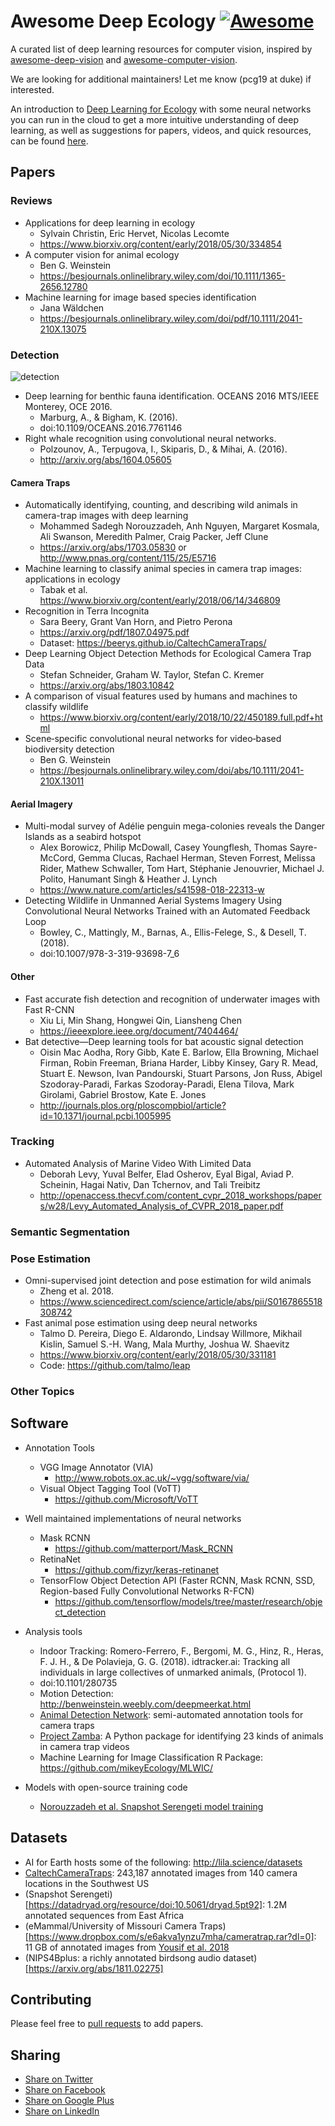 # Awesome Deep Ecology [![Awesome](https://cdn.rawgit.com/sindresorhus/awesome/d7305f38d29fed78fa85652e3a63e154dd8e8829/media/badge.svg)](https://github.com/sindresorhus/awesome)

A curated list of deep learning resources for computer vision, inspired by [awesome-deep-vision](https://github.com/kjw0612/awesome-deep-vision) and [awesome-computer-vision](https://github.com/jbhuang0604/awesome-computer-vision).

<!-- Maintainers - [Patrick Gray](https://github.com/patrickcgray) -->
<!-- Maintainers - [Ben Weinstein](https://github.com/bw4sz) -->


We are looking for additional maintainers! Let me know (pcg19 at duke) if interested.

An introduction to [Deep Learning for Ecology](https://github.com/patrickcgray/deep_learning_ecology) with some neural networks you can run in the cloud to get a more intuitive understanding of deep learning, as well as suggestions for papers, videos, and quick resources, can be found [here](https://github.com/patrickcgray/deep_learning_ecology).

<!--
## Table of Contents
- [Papers](#papers)
  - [Detection](#detection)
  - [Tracking](#tracking)
  - [Semantic Segmentation](#semantic-segmentation)
  - [Pose Estimation](#pose-estimation)
  - [Other Topics](#other-topics)
- [Courses](#courses)
- [Books](#books)
- [Videos](#videos)
- [Software](#software)
- [Datasets](#datasets)
- [Tutorials](#tutorials)
- [Blogs](#blogs)

-->

## Papers

### Reviews
* Applications for deep learning in ecology
  * Sylvain Christin, Eric Hervet, Nicolas Lecomte
  * https://www.biorxiv.org/content/early/2018/05/30/334854
* A computer vision for animal ecology
  * Ben G. Weinstein
  * https://besjournals.onlinelibrary.wiley.com/doi/10.1111/1365-2656.12780
* Machine learning for image based species identification
  * Jana Wäldchen
  * https://besjournals.onlinelibrary.wiley.com/doi/pdf/10.1111/2041-210X.13075

### Detection
![detection](https://cloud.githubusercontent.com/assets/5226447/8452063/f76ba500-2022-11e5-8db1-2cd5d490e3b3.PNG)

* Deep learning for benthic fauna identification. OCEANS 2016 MTS/IEEE Monterey, OCE 2016. 
  * Marburg, A., & Bigham, K. (2016). 
  * doi:10.1109/OCEANS.2016.7761146
* Right whale recognition using convolutional neural networks. 
  * Polzounov, A., Terpugova, I., Skiparis, D., & Mihai, A. (2016). 
  * http://arxiv.org/abs/1604.05605

#### Camera Traps
* Automatically identifying, counting, and describing wild animals in camera-trap images with deep learning
  * Mohammed Sadegh Norouzzadeh, Anh Nguyen, Margaret Kosmala, Ali Swanson, Meredith Palmer, Craig Packer, Jeff Clune
  * https://arxiv.org/abs/1703.05830 or http://www.pnas.org/content/115/25/E5716
* Machine learning to classify animal species in camera trap images: applications in ecology 
  * Tabak et al. https://www.biorxiv.org/content/early/2018/06/14/346809
* Recognition in Terra Incognita
  * Sara Beery, Grant Van Horn, and Pietro Perona
  * https://arxiv.org/pdf/1807.04975.pdf
  * Dataset: https://beerys.github.io/CaltechCameraTraps/
* Deep Learning Object Detection Methods for Ecological Camera Trap Data
  * Stefan Schneider, Graham W. Taylor, Stefan C. Kremer
  * https://arxiv.org/abs/1803.10842
* A comparison of visual features used by humans and machines to classify wildlife
  * https://www.biorxiv.org/content/early/2018/10/22/450189.full.pdf+html
* Scene‐specific convolutional neural networks for video‐based biodiversity detection
  * Ben G. Weinstein
  * https://besjournals.onlinelibrary.wiley.com/doi/abs/10.1111/2041-210X.13011
  
#### Aerial Imagery
* Multi-modal survey of Adélie penguin mega-colonies reveals the Danger Islands as a seabird hotspot
  * Alex Borowicz, Philip McDowall, Casey Youngflesh, Thomas Sayre-McCord, Gemma Clucas, Rachael Herman, Steven Forrest, Melissa Rider, Mathew Schwaller, Tom Hart, Stéphanie Jenouvrier, Michael J. Polito, Hanumant Singh & Heather J. Lynch
  * https://www.nature.com/articles/s41598-018-22313-w
* Detecting Wildlife in Unmanned Aerial Systems Imagery Using Convolutional Neural Networks Trained with an Automated Feedback Loop
  * Bowley, C., Mattingly, M., Barnas, A., Ellis-Felege, S., & Desell, T. (2018).  
  * doi:10.1007/978-3-319-93698-7_6
  
#### Other
* Fast accurate fish detection and recognition of underwater images with Fast R-CNN
  * Xiu Li, Min Shang, Hongwei Qin, Liansheng Chen
  * https://ieeexplore.ieee.org/document/7404464/
* Bat detective—Deep learning tools for bat acoustic signal detection
  * Oisin Mac Aodha, Rory Gibb, Kate E. Barlow, Ella Browning, Michael Firman, Robin Freeman, Briana Harder, Libby Kinsey, Gary R. Mead, Stuart E. Newson, Ivan Pandourski, Stuart Parsons, Jon Russ, Abigel Szodoray-Paradi, Farkas Szodoray-Paradi, Elena Tilova, Mark Girolami, Gabriel Brostow, Kate E. Jones
  * http://journals.plos.org/ploscompbiol/article?id=10.1371/journal.pcbi.1005995

### Tracking
* Automated Analysis of Marine Video With Limited Data
  * Deborah Levy, Yuval Belfer, Elad Osherov, Eyal Bigal, Aviad P. Scheinin, Hagai Nativ, Dan Tchernov, and Tali Treibitz
  * http://openaccess.thecvf.com/content_cvpr_2018_workshops/papers/w28/Levy_Automated_Analysis_of_CVPR_2018_paper.pdf

### Semantic Segmentation

### Pose Estimation
* Omni-supervised joint detection and pose estimation for wild animals
  * Zheng et al. 2018.
  * https://www.sciencedirect.com/science/article/abs/pii/S0167865518308742
* Fast animal pose estimation using deep neural networks
  * Talmo D. Pereira, Diego E. Aldarondo, Lindsay Willmore, Mikhail Kislin, Samuel S.-H. Wang, Mala Murthy, Joshua W. Shaevitz
  * https://www.biorxiv.org/content/early/2018/05/30/331181
  * Code: https://github.com/talmo/leap

### Other Topics

<!--
## Courses 
## Books 
## Videos
## Tutorials
## Blogs
-->

## Software

* Annotation Tools
  * VGG Image Annotator (VIA)
    * http://www.robots.ox.ac.uk/~vgg/software/via/ 
  * Visual Object Tagging Tool (VoTT)
    * https://github.com/Microsoft/VoTT
    
* Well maintained implementations of neural networks
  * Mask RCNN
    * https://github.com/matterport/Mask_RCNN
  * RetinaNet
    * https://github.com/fizyr/keras-retinanet
  * TensorFlow Object Detection API (Faster RCNN, Mask RCNN, SSD, Region-based Fully Convolutional Networks R-FCN)
    * https://github.com/tensorflow/models/tree/master/research/object_detection
* Analysis tools
  * Indoor Tracking: Romero-Ferrero, F., Bergomi, M. G., Hinz, R., Heras, F. J. H., & De Polavieja, G. G. (2018). idtracker.ai: Tracking all individuals in large collectives of unmarked animals, (Protocol 1). 
  * doi:10.1101/280735
  * Motion Detection: http://benweinstein.weebly.com/deepmeerkat.html   
  * [Animal Detection Network](https://github.com/persts/andenet-desktop): semi-automated annotation tools for camera traps
  * [Project Zamba](https://github.com/drivendataorg/zamba): A Python package for identifying 23 kinds of animals in camera trap videos
  * Machine Learning for Image Classification R Package: https://github.com/mikeyEcology/MLWIC/

* Models with open-source training code
  * [Norouzzadeh et al. Snapshot Serengeti model training](https://github.com/Evolving-AI-Lab/deep_learning_for_camera_trap_images)
  

## Datasets

* AI for Earth hosts some of the following: http://lila.science/datasets
* [CaltechCameraTraps](https://beerys.github.io/CaltechCameraTraps/): 243,187 annotated images from 140 camera locations in the Southwest US
* (Snapshot Serengeti)[https://datadryad.org/resource/doi:10.5061/dryad.5pt92]: 1.2M annotated sequences from East Africa
* (eMammal/University of Missouri Camera Traps)[https://www.dropbox.com/s/e6akva1ynzu7mha/cameratrap.rar?dl=0]: 11 GB of annotated images from [Yousif et al. 2018](https://www.researchgate.net/profile/Roland_Kays/publication/327180011_Object_Detection_from_Dynamic_Scene_Using_Joint_Background_Modeling_and_Fast_Deep_Learning_Classification/links/5b852c624585151fd1373ba4/Object-Detection-from-Dynamic-Scene-Using-Joint-Background-Modeling-and-Fast-Deep-Learning-Classification.pdf)
* (NIPS4Bplus: a richly annotated birdsong audio dataset)[https://arxiv.org/abs/1811.02275]
## Contributing
Please feel free to [pull requests](https://github.com/patrickcgray/awesome-deep-ecology/pulls) to add papers.

## Sharing
+ [Share on Twitter](http://twitter.com/home?status=https://github.com/patrickcgray/awesome-deep-ecology)
+ [Share on Facebook](http://www.facebook.com/sharer/sharer.php?u=https://github.com/patrickcgray/awesome-deep-ecology)
+ [Share on Google Plus](http://plus.google.com/share?url=https://github.com/patrickcgray/awesome-deep-ecology)
+ [Share on LinkedIn](http://www.linkedin.com/shareArticle?mini=true&url=https://github.com/patrickcgray/awesome-deep-ecology&title=Awesome%20Deep%20Ecology)

